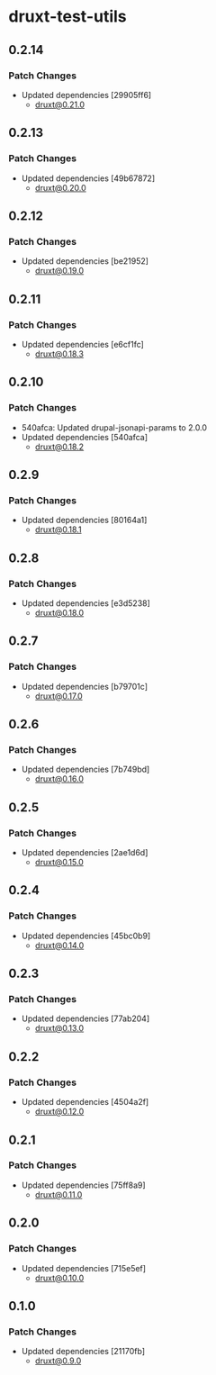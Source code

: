 # druxt-test-utils

## 0.2.14

### Patch Changes

- Updated dependencies [29905ff6]
  - druxt@0.21.0

## 0.2.13

### Patch Changes

- Updated dependencies [49b67872]
  - druxt@0.20.0

## 0.2.12

### Patch Changes

- Updated dependencies [be21952]
  - druxt@0.19.0

## 0.2.11

### Patch Changes

- Updated dependencies [e6cf1fc]
  - druxt@0.18.3

## 0.2.10

### Patch Changes

- 540afca: Updated drupal-jsonapi-params to 2.0.0
- Updated dependencies [540afca]
  - druxt@0.18.2

## 0.2.9

### Patch Changes

- Updated dependencies [80164a1]
  - druxt@0.18.1

## 0.2.8

### Patch Changes

- Updated dependencies [e3d5238]
  - druxt@0.18.0

## 0.2.7

### Patch Changes

- Updated dependencies [b79701c]
  - druxt@0.17.0

## 0.2.6

### Patch Changes

- Updated dependencies [7b749bd]
  - druxt@0.16.0

## 0.2.5

### Patch Changes

- Updated dependencies [2ae1d6d]
  - druxt@0.15.0

## 0.2.4

### Patch Changes

- Updated dependencies [45bc0b9]
  - druxt@0.14.0

## 0.2.3

### Patch Changes

- Updated dependencies [77ab204]
  - druxt@0.13.0

## 0.2.2

### Patch Changes

- Updated dependencies [4504a2f]
  - druxt@0.12.0

## 0.2.1

### Patch Changes

- Updated dependencies [75ff8a9]
  - druxt@0.11.0

## 0.2.0

### Patch Changes

- Updated dependencies [715e5ef]
  - druxt@0.10.0

## 0.1.0

### Patch Changes

- Updated dependencies [21170fb]
  - druxt@0.9.0
